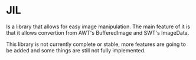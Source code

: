 JIL
===

Is a library that allows for easy image manipulation.  The main feature of it is that it allows convertion from AWT's BufferedImage and SWT's ImageData.

This library is not currently complete or stable, more features are going to be added and some things are still not fully implemented.
